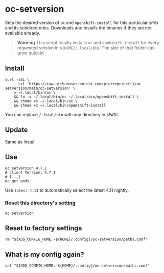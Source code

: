 # oc-setversion

Sets the desired version of `oc` and `openshift-install` for this particular `$PWD` and its subdirectories.
Downloads and installs the binaries if they are not available already.

> **Warning**
> This script locally installs `oc` and `openshift-install` for every requested
> version in `${HOME}/.local/bin`. The size of that folder can grow quickly!

## Install

```shell
curl -sSL \
	--url 'https://raw.githubusercontent.com/pierreprinetti/oc-setversion/main/oc-setversion' \
	> ~/.local/bin/oc \
	&& ln -s ~/.local/bin/oc ~/.local/bin/openshift-install \
	&& chmod +x ~/.local/bin/oc \
	&& chmod +x ~/.local/bin/openshift-install
```

You can replace `/.local/bin` with any directory in `$PATH`.

## Update

Same as Install.

## Use

```shell
oc setversion 4.7.1
# Client Version: 4.7.1
# [...]
oc get pods
```

Use `latest-4.11` to automatically select the latest 4.11 nightly.

### Reset this directory's setting

```shell
oc setversion
```

## Reset to factory settings

```shell
rm "${XDG_CONFIG_HOME:-${HOME}/.config}/oc-setversion/paths.conf"
```

## What is my config again?

```shell
cat "${XDG_CONFIG_HOME:-${HOME}/.config}/oc-setversion/paths.conf"
```
